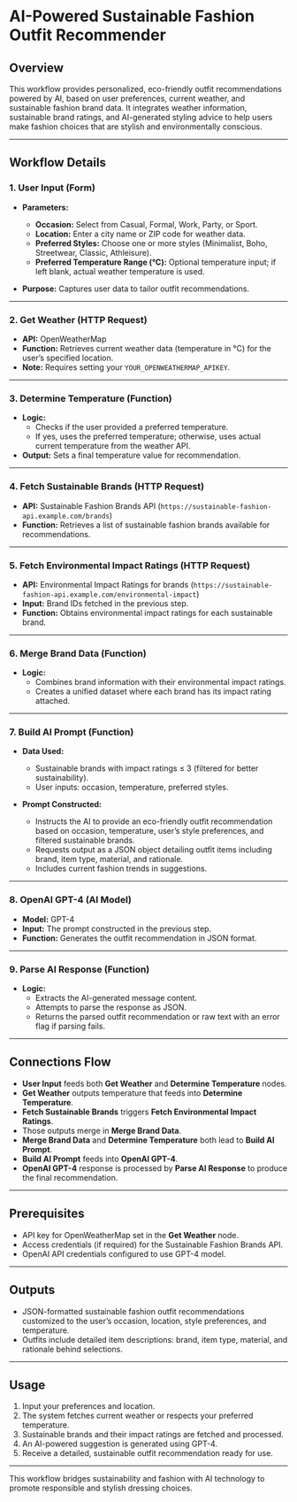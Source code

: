 # AI-Powered Sustainable Fashion Outfit Recommender

## Overview

This workflow provides personalized, eco-friendly outfit recommendations powered by AI, based on user preferences, current weather, and sustainable fashion brand data. It integrates weather information, sustainable brand ratings, and AI-generated styling advice to help users make fashion choices that are stylish and environmentally conscious.

---

## Workflow Details

### 1. User Input (Form)

- **Parameters:**
  - **Occasion:** Select from Casual, Formal, Work, Party, or Sport.
  - **Location:** Enter a city name or ZIP code for weather data.
  - **Preferred Styles:** Choose one or more styles (Minimalist, Boho, Streetwear, Classic, Athleisure).
  - **Preferred Temperature Range (°C):** Optional temperature input; if left blank, actual weather temperature is used.

- **Purpose:** Captures user data to tailor outfit recommendations.

---

### 2. Get Weather (HTTP Request)

- **API:** OpenWeatherMap
- **Function:** Retrieves current weather data (temperature in °C) for the user’s specified location.
- **Note:** Requires setting your `YOUR_OPENWEATHERMAP_APIKEY`.

---

### 3. Determine Temperature (Function)

- **Logic:** 
  - Checks if the user provided a preferred temperature.
  - If yes, uses the preferred temperature; otherwise, uses actual current temperature from the weather API.
- **Output:** Sets a final temperature value for recommendation.

---

### 4. Fetch Sustainable Brands (HTTP Request)

- **API:** Sustainable Fashion Brands API (`https://sustainable-fashion-api.example.com/brands`)
- **Function:** Retrieves a list of sustainable fashion brands available for recommendations.

---

### 5. Fetch Environmental Impact Ratings (HTTP Request)

- **API:** Environmental Impact Ratings for brands (`https://sustainable-fashion-api.example.com/environmental-impact`)
- **Input:** Brand IDs fetched in the previous step.
- **Function:** Obtains environmental impact ratings for each sustainable brand.

---

### 6. Merge Brand Data (Function)

- **Logic:** 
  - Combines brand information with their environmental impact ratings.
  - Creates a unified dataset where each brand has its impact rating attached.

---

### 7. Build AI Prompt (Function)

- **Data Used:**
  - Sustainable brands with impact ratings ≤ 3 (filtered for better sustainability).
  - User inputs: occasion, temperature, preferred styles.

- **Prompt Constructed:** 
  - Instructs the AI to provide an eco-friendly outfit recommendation based on occasion, temperature, user’s style preferences, and filtered sustainable brands.
  - Requests output as a JSON object detailing outfit items including brand, item type, material, and rationale.
  - Includes current fashion trends in suggestions.

---

### 8. OpenAI GPT-4 (AI Model)

- **Model:** GPT-4
- **Input:** The prompt constructed in the previous step.
- **Function:** Generates the outfit recommendation in JSON format.

---

### 9. Parse AI Response (Function)

- **Logic:** 
  - Extracts the AI-generated message content.
  - Attempts to parse the response as JSON.
  - Returns the parsed outfit recommendation or raw text with an error flag if parsing fails.

---

## Connections Flow

- **User Input** feeds both **Get Weather** and **Determine Temperature** nodes.
- **Get Weather** outputs temperature that feeds into **Determine Temperature**.
- **Fetch Sustainable Brands** triggers **Fetch Environmental Impact Ratings**.
- Those outputs merge in **Merge Brand Data**.
- **Merge Brand Data** and **Determine Temperature** both lead to **Build AI Prompt**.
- **Build AI Prompt** feeds into **OpenAI GPT-4**.
- **OpenAI GPT-4** response is processed by **Parse AI Response** to produce the final recommendation.

---

## Prerequisites

- API key for OpenWeatherMap set in the **Get Weather** node.
- Access credentials (if required) for the Sustainable Fashion Brands API.
- OpenAI API credentials configured to use GPT-4 model.

---

## Outputs

- JSON-formatted sustainable fashion outfit recommendations customized to the user’s occasion, location, style preferences, and temperature.
- Outfits include detailed item descriptions: brand, item type, material, and rationale behind selections.

---

## Usage

1. Input your preferences and location.
2. The system fetches current weather or respects your preferred temperature.
3. Sustainable brands and their impact ratings are fetched and processed.
4. An AI-powered suggestion is generated using GPT-4.
5. Receive a detailed, sustainable outfit recommendation ready for use.

---

This workflow bridges sustainability and fashion with AI technology to promote responsible and stylish dressing choices.